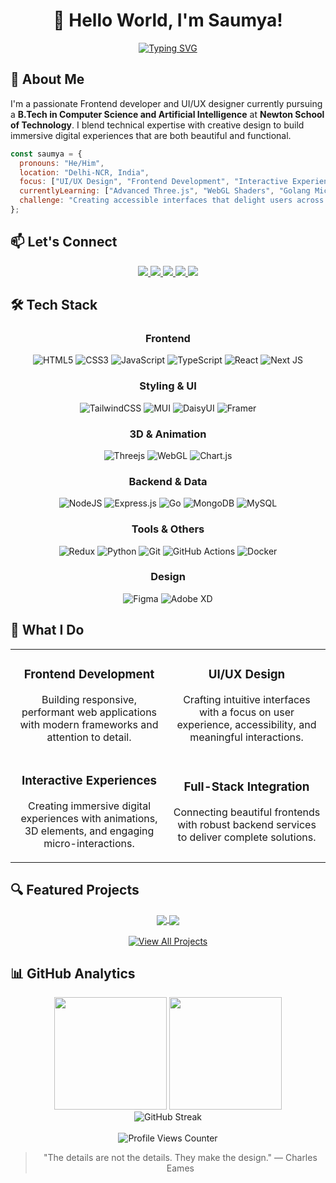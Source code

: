 # <div align="center">👋 Hello World, I'm Saumya!</div>

<div align="center">
  <a href="https://git.io/typing-svg"><img src="https://readme-typing-svg.demolab.com?font=Fira+Code&weight=600&size=22&pause=1000&color=6366F1&center=true&vCenter=true&random=false&width=435&lines=Frontend+Developer;UI%2FUX+Designer;Creative+Technologist" alt="Typing SVG" /></a>
</div>

## 💫 About Me

I'm a passionate Frontend developer and UI/UX designer currently pursuing a **B.Tech in Computer Science and Artificial Intelligence** at **Newton School of Technology**. I blend technical expertise with creative design to build immersive digital experiences that are both beautiful and functional.

```javascript
const saumya = {
  pronouns: "He/Him",
  location: "Delhi-NCR, India",
  focus: ["UI/UX Design", "Frontend Development", "Interactive Experiences", "AI & ML Enthusiast"],
  currentlyLearning: ["Advanced Three.js", "WebGL Shaders", "Golang Microservices"],
  challenge: "Creating accessible interfaces that delight users across all devices"
};
```

## 📫 Let's Connect

<div align="center">
  <a href="https://yourportfolio.com">
    <img src="https://img.shields.io/badge/Portfolio-FF7139?style=for-the-badge&logo=About.me&logoColor=white" />
  </a>
  <a href="https://linkedin.com/in/YOURUSERNAME">
    <img src="https://img.shields.io/badge/LinkedIn-0077B5?style=for-the-badge&logo=linkedin&logoColor=white" />
  </a>
  <a href="https://behance.net/YOURUSERNAME">
    <img src="https://img.shields.io/badge/Behance-1769ff?style=for-the-badge&logo=behance&logoColor=white" />
  </a>
  <a href="mailto:your.email@example.com">
    <img src="https://img.shields.io/badge/Email-D14836?style=for-the-badge&logo=gmail&logoColor=white" />
  </a>
  <a href="https://twitter.com/YOURUSERNAME">
    <img src="https://img.shields.io/badge/Twitter-1DA1F2?style=for-the-badge&logo=twitter&logoColor=white" />
  </a>
</div>

## 🛠️ Tech Stack

<div align="center">

### Frontend
![HTML5](https://img.shields.io/badge/html5-%23E34F26.svg?style=for-the-badge&logo=html5&logoColor=white)
![CSS3](https://img.shields.io/badge/css3-%231572B6.svg?style=for-the-badge&logo=css3&logoColor=white)
![JavaScript](https://img.shields.io/badge/javascript-%23F7DF1E.svg?style=for-the-badge&logo=javascript&logoColor=black)
![TypeScript](https://img.shields.io/badge/typescript-%233178C6.svg?style=for-the-badge&logo=typescript&logoColor=white)
![React](https://img.shields.io/badge/react-%2320232a.svg?style=for-the-badge&logo=react&logoColor=%2361DAFB)
![Next JS](https://img.shields.io/badge/Next-black?style=for-the-badge&logo=next.js&logoColor=white)

### Styling & UI
![TailwindCSS](https://img.shields.io/badge/tailwindcss-%2338B2AC.svg?style=for-the-badge&logo=tailwind-css&logoColor=white)
![MUI](https://img.shields.io/badge/MUI-%230081CB.svg?style=for-the-badge&logo=mui&logoColor=white)
![DaisyUI](https://img.shields.io/badge/daisyui-5A0EF8?style=for-the-badge&logo=daisyui&logoColor=white)
![Framer](https://img.shields.io/badge/Framer-black?style=for-the-badge&logo=framer&logoColor=blue)

### 3D & Animation
![Threejs](https://img.shields.io/badge/threejs-black?style=for-the-badge&logo=three.js&logoColor=white)
![WebGL](https://img.shields.io/badge/WebGL-990000?style=for-the-badge&logo=webgl&logoColor=white)
![Chart.js](https://img.shields.io/badge/chart.js-F5788D.svg?style=for-the-badge&logo=chart.js&logoColor=white)

### Backend & Data
![NodeJS](https://img.shields.io/badge/node.js-6DA55F?style=for-the-badge&logo=node.js&logoColor=white)
![Express.js](https://img.shields.io/badge/express.js-%23404d59.svg?style=for-the-badge&logo=express&logoColor=%2361DAFB)
![Go](https://img.shields.io/badge/go-%2300ADD8.svg?style=for-the-badge&logo=go&logoColor=white)
![MongoDB](https://img.shields.io/badge/MongoDB-%234ea94b.svg?style=for-the-badge&logo=mongodb&logoColor=white)
![MySQL](https://img.shields.io/badge/mysql-%2300f.svg?style=for-the-badge&logo=mysql&logoColor=white)

### Tools & Others
![Redux](https://img.shields.io/badge/redux-%23593d88.svg?style=for-the-badge&logo=redux&logoColor=white)
![Python](https://img.shields.io/badge/python-3670A0?style=for-the-badge&logo=python&logoColor=ffdd54)
![Git](https://img.shields.io/badge/git-%23F05033.svg?style=for-the-badge&logo=git&logoColor=white)
![GitHub Actions](https://img.shields.io/badge/github%20actions-%232671E5.svg?style=for-the-badge&logo=githubactions&logoColor=white)
![Docker](https://img.shields.io/badge/docker-%230db7ed.svg?style=for-the-badge&logo=docker&logoColor=white)

### Design
![Figma](https://img.shields.io/badge/figma-%23F24E1E.svg?style=for-the-badge&logo=figma&logoColor=white)
![Adobe XD](https://img.shields.io/badge/Adobe%20XD-470137?style=for-the-badge&logo=Adobe%20XD&logoColor=#FF61F6)

</div>

## 🎯 What I Do

<table>
  <tr>
    <td width="50%">
      <h3 align="center">Frontend Development</h3>
      <p align="center">
        Building responsive, performant web applications with modern frameworks and attention to detail.
      </p>
    </td>
    <td width="50%">
      <h3 align="center">UI/UX Design</h3>
      <p align="center">
        Crafting intuitive interfaces with a focus on user experience, accessibility, and meaningful interactions.
      </p>
    </td>
  </tr>
  <tr>
    <td width="50%">
      <h3 align="center">Interactive Experiences</h3>
      <p align="center">
        Creating immersive digital experiences with animations, 3D elements, and engaging micro-interactions.
      </p>
    </td>
    <td width="50%">
      <h3 align="center">Full-Stack Integration</h3>
      <p align="center">
        Connecting beautiful frontends with robust backend services to deliver complete solutions.
      </p>
    </td>
  </tr>
</table>


## 🔍 Featured Projects

<!-- Replace with your actual projects -->
<div align="center">
  <a href="https://github.com/YOURUSERNAME/project1">
    <img align="center" src="https://github-readme-stats.vercel.app/api/pin/?username=YOURUSERNAME&repo=project1&theme=tokyonight" />
  </a>
  <a href="https://github.com/YOURUSERNAME/project2">
    <img align="center" src="https://github-readme-stats.vercel.app/api/pin/?username=YOURUSERNAME&repo=project2&theme=tokyonight" />
  </a>
</div>

<br />

<div align="center">
  <a href="https://github.com/YOURUSERNAME?tab=repositories">
    <img src="https://img.shields.io/badge/View%20All%20Projects-6e5494?style=for-the-badge" alt="View All Projects" />
  </a>
</div>


## 📊 GitHub Analytics

<div align="center">
  <img height="180em" src="https://github-readme-stats-eight-theta.vercel.app/api?username=oksaumya&show_icons=true&theme=tokyonight&include_all_commits=true&count_private=true" />
  <img height="180em" src="https://github-readme-stats-eight-theta.vercel.app/api/top-langs/?username=oksaumya&layout=compact&langs_count=8&theme=tokyonight" />
</div>

<div align="center">
  <img src="https://github-readme-streak-stats.herokuapp.com/?user=oksaumya&theme=tokyonight" alt="GitHub Streak" />
</div>
<br>


<div align="center">
  <img src="https://komarev.com/ghpvc/?username=oksaumya&color=blueviolet&style=flat-square&label=Profile+Views" alt="Profile Views Counter" />
</div>

<div align="center">
  <blockquote>
    "The details are not the details. They make the design." — Charles Eames
  </blockquote>
</div>
